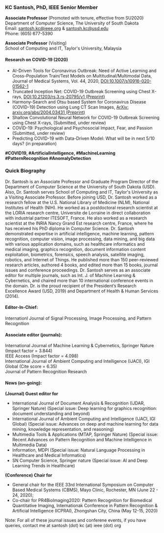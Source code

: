 
### KC Santosh, PhD, IEEE Senior Member 
**Associate Professor** (Promoted with tenure, effective from SU2020)<br>
Department of Computer Science, The University of South Dakota<br>
Email: santosh.kc@ieee.org & santosh.kc@usd.edu <br>
Phone: (605) 677-5390<br>

**Associate Professor** (Visiting)<br>
School of Computing and IT, Taylor's University, Malaysia <br>

#### Research on COVID-19 (2020)

<ul>
<li>AI-Driven Tools for Coronavirus Outbreak: Need of Active Learning and Cross-Population Train/Test Models on Multitudinal/Multimodal Data, Journal of Medical Systems, Vol. 44, 2020, 
<a href="https://doi.org/10.1007/s10916-020-01562-1">DOI:10.1007/s10916-020-01562-1</a></li>
<li>Truncated Inception Net: COVID-19 Outbreak Screening using Chest X-rays, <a href="https://doi.org/10.21203/rs.3.rs-20795/v1">DOI:10.21203/rs.3.rs-20795/v1 (Preprint)</a></li>
  <li>Harmony-Search and Otsu based System for Coronavirus Disease (COVID-19) Detection using Lung CT Scan Images, <a href="https://arxiv.org/abs/2004.03431">ArXiv: arxiv.org/abs/2004.03431 (Preprint)</a></li> 
  <li>Shallow Convolutional Neural Network for COVID-19 Outbreak Screening using Chest X-rays, (Submitted, under review) </li>
  <li>COVID-19: Psychological and Psychosocial Impact, Fear, and Passion (Submitted, under review) </li>
  <li>Predicting COVID-19 with Data-Driven Model: What will be in next 5/10 days? (in preparation) </li>
</ul>


**#COVID19, #ArtificialIntelligence, #MachineLearning #PatternRecognition #AnomalyDetection**<br>



### Quick Biography
Dr. Santosh is an Associate Professor and Graduate Program Director of the Department of Computer Science at the University of South Dakota (USD). Also, Dr. Santosh serves School of Computing and IT, Taylor's University as a Visiting Associate Professor. Before joining USD, Dr. Santosh worked as a research fellow at the U.S. National Library of Medicine (NLM), National Institutes of Health (NIH). He worked as a postdoctoral research scientist at the LORIA research centre, Universite de Lorraine in direct collaboration with industrial partner ITESOFT, France. He also worked as a research scientist at the INRIA Nancy Grand Est research centre, France, where he has received his PhD diploma in Computer Science. Dr. Santosh demonstrated expertise in artificial intelligence, machine learning, pattern recognition, computer vision, image processing, data mining, and big data with various application domains, such as healthcare informatics and medical imaging, graphics recognition, document information content exploitation, biometrics, forensics, speech analysis, satellite imaging, robotics, and Internet of Things. He published more than 150 peer-reviewed research articles, authored 4 books, and edited more than 15 books, journal issues and conference proceedings. Dr. Santosh serves as an associate editor for multiple journals, such as Int. J. of Machine Learning & Cybernetics, and chaired more than 10 international conference events in the domain. Dr. is the proud recipient of the President’s Research Excellence Award (USD, 2019) and Department of Health & Human Services (2014).

#### Editor-In-Chief:
Internationl Journal of Signal Processing, Image Processing, and Pattern Recognition

#### Associate editor (journals):
International Journal of Machine Learning & Cybernetics, Springer Nature (Impact factor = 3.844) <br>
IEEE Access (Impact factor = 4.098) <br>
International Journal of Ambient Computing and Intelligence (IJACI), IGI Global (Cite score = 6.35)<br>
Journal of Pattern Recognition Research

#### News (on-going):
**(Journal) Guest editor for** 
<ul> 
  <li>International Journal of Document Analysis & Recognition (IJDAR, Springer Nature) (Special issue: Deep learning for graphics recognition: document understanding and beyond)</li>
<li>International Journal of Ambient Computing and Intelligence (IJACI, IGI Global) (Special issue: Advances on deep and machine learning for data mining, knowledge representation, and reasoning)</li>
<li>Multimedia Tools & Applications (MTAP, Springer Nature) (Special issue: Recent Advances on Pattern Recognition and Machine Intelligence in Multimedia Data)</li>
<li>Information, MDPI (Special issue: Natural Language Processing in Healthcare and Medical Informatics)</li>
<li>SN Computer Science, Springer nature (Special issue: AI and Deep Learning Trends in Healthcare) </li>
</ul>
  
**(Conference) Chair for** 
<ul> 
  <li>General chair for the IEEE 33rd International Symposium on Computer Based Medical Systems (CBMS), Mayo Clinic, Rochester, MN (June 22 - 24, 2020); </li>
<li>Co-chair for PR4BioImaging2020: Pattern Recognition for Biomedical Quantitative Imaging, Internationak Conference in Pattern Recognition & Artificial Intelligence (ICPRAI), Zhongshan City, China (May 12-15, 2020) </li>

</ul>
Note: For all of these journal issues and conferene events, if you have queries, contact me at santosh (dot) kc (at) ieee (dot) org


